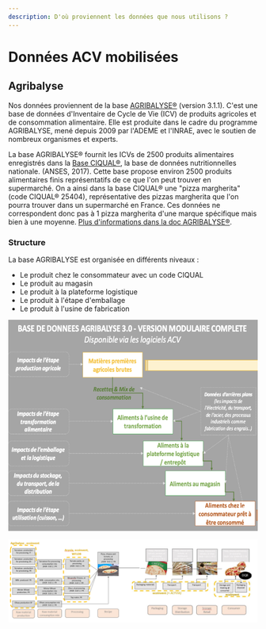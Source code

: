 ```yaml
---
description: D'où proviennent les données que nous utilisons ?
---
```


# Données ACV mobilisées

## Agribalyse

Nos données proviennent de la base [AGRIBALYSE®](https://agribalyse.ademe.fr/) (version 3.1.1). C'est une base de données d'Inventaire de Cycle de Vie (ICV) de produits agricoles et de consommation alimentaire. Elle est produite dans le cadre du programme AGRIBALYSE, mené depuis 2009 par l'ADEME et l'INRAE, avec le soutien de nombreux organismes et experts.

La base AGRIBALYSE® fournit les ICVs de 2500 produits alimentaires enregistrés dans la [Base CIQUAL®](https://ciqual.anses.fr/), la base de données nutritionnelles nationale. (ANSES, 2017). Cette base propose environ 2500 produits alimentaires finis représentatifs de ce que l'on peut trouver en supermarché. On a ainsi dans la base CIQUAL® une "pizza margherita" (code CIQUAL® 25404), représentative des pizzas margherita que l'on pourra trouver dans un supermarché en France. Ces données ne correspondent donc pas à 1 pizza margherita d'une marque spécifique mais bien à une moyenne. [Plus d'informations dans la doc AGRIBALYSE®](https://doc.agribalyse.fr/documentation/les-donnees-sur-les-produits-alimentaires#des-donnees-sur-des-produits-moyens-representatifs-des-produits-consommes-en-france).

### Structure

La base AGRIBALYSE est organisée en différents niveaux :&#x20;

* Le produit chez le consommateur avec un code CIQUAL
* Le produit au magasin
* Le produit à la plateforme logistique
* Le produit à l'étape d'emballage
* Le produit à l'usine de fabrication

![Modélisation d'un aliment dans la base AGRIBALYSE®](<../../../.gitbook/assets/image (4) (2).png>)

![Exemple de la modélisation de la pizza margherita (CIQUAL 25404) dans la base AGRIBALYSE®](<../../../.gitbook/assets/image (6) (1) (1) (1) (1) (1) (1).png>)







